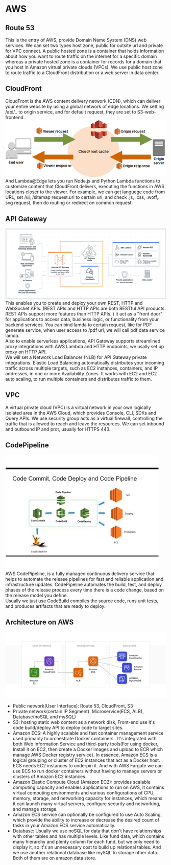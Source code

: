 # AWS
## Route 53
This is the entry of AWS, provide Domain Name System (DNS) web services.  We can set two types host zone, public for outsite url and private for VPC connect. A public hosted zone is a container that holds information about how you want to route traffic on the internet for a specific domain whereas a private hosted zone is a container for records for a domain that you host in Amazon virtual private clouds (VPCs).  We use public host zone to route traffic to a CloudFront distribution or a web server in data center.
## CloudFront
CloudFront is the AWS content delivery network (CDN), which can deliver your entire website by using a global network of edge locations. We setting /api/.. to origin service, and for default request, they are set to S3-web-frontend.  
![Image](./images/cloudfront.png)  
And Lambda@Edge lets you run Node.js and Python Lambda functions to customize content that CloudFront delivers, executing the functions in AWS locations closer to the viewer. For example, we can get languege code from URL, set /ui, /sitemap request.uri to certain uri, and check .js, .css, .woff,. svg request, then do routing or redirect on common request.
## API Gateway
![Image](./images/Amazon-API-Gateway.png) 
 This enables you to create and deploy your own REST, HTTP and WebSocket APIs. (REST APIs and HTTP APIs are both RESTful API products. REST APIs support more features than HTTP APIs. ) It act as a "front door" for applications to access data, business logic, or functionality from your backend services. You can bind lamda to certain request, like for PDF generate service, when user access to /pdf url, we will call pdf data service lamda.   
 Also to enable serverless applications, API Gateway supports streamlined proxy integrations with AWS Lambda and HTTP endpoints, we usally set up proxy on HTTP API.  
 We will set a Network Load Balancer (NLB) for API Gateway private integrations. Elastic Load Balancing automatically distributes your incoming traffic across multiple targets, such as EC2 instances, containers, and IP addresses, in one or more Availability Zones. It works with EC2 and EC2 auto scaling, to run multiple containers and distributes traffic to them.
## VPC
A virtual private cloud (VPC) is a virtual network in your own logically isolated area in the AWS Cloud, which provides Console, CLI, SDKs and Query APIs. We use security group acts as a virtual firewall, controlling the traffic that is allowed to reach and leave the resources. We can set  inbound and outbound IP and prot, usually for HTTPS 443. 
## CodePipeline
![Image](./images/pipline.png)  
AWS CodePipeline, is a fully managed continuous delivery service that helps to automate the release pipelines for fast and reliable application and infrastructure updates. CodePipeline automates the build, test, and deploy phases of the release process every time there is a code change, based on the release model you define.   
Usually we just use CodeBuild compiles the source code, runs unit tests, and produces artifacts that are ready to deploy.   
## Architecture on AWS
![Image](./images/AWS-01.png)
- Public network(User Interface): Route 53, CloudFront, S3
- Private network(certain IP Segment): Microservice(ECS, ALB), Database(noSQL and mySQL)
- S3: hosting static web content as a network disk, Front-end use it's code build/deploy API to deploy code to target sites. 
- Amazon ECS: A highly scalable and fast container management service used primarily to orchestrate Docker containers . It's integrated with both Web Information Service and third-party tools(For using docker, Install it on EC2, then create a Docker Images and upload to ECR which manage AWS Docker registry service). In essence, Amazon ECS is a logical grouping or cluster of EC2 instances that act as a Docker host. ECS needs EC2 instances to underpin it.  And with AWS Fargate we can use ECS to run docker containers without having to manage servers or clusters of Amazon EC2 instances. 
- Amazon Elastic Compute Cloud (Amazon EC2): provides scalable computing capacity and enables applications to run on AWS, it contains virtual computing environments and various configurations of CPU, memory, storage, and networking capacity for instances, which means it can launch many virtual servers, configure security and networking, and manage storage. 
- Amazon ECS service can optionally be configured to use Auto Scaling, which provide the ability to increase or decrease the desired count of tasks in your Amazon ECS service automatically. 
- Database: Usually we use noSQL for data that don't have relationships with other tables and has multiple levels. Like fund data, which contains many hierarchy and plenty column for each fund, but we only need to display it, so it's an unnecessary cost to build up relational tables. And we use another relational database like mySQL to storage other data. Both of them are on amazon data store.